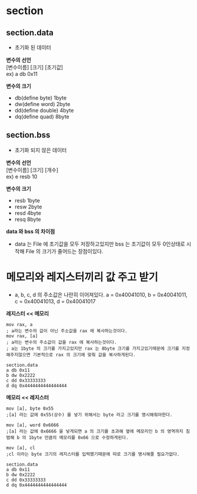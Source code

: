 # section
## section.data
- 초기화 된 데이터  

**변수의 선언**  
[변수이름] [크기] [초기값]  
ex) a db 0x11  

**변수의 크기**
- db(define byte) 1byte
- dw(define word) 2byte
- dd(define double) 4byte
- dq(define quad) 8byte

## section.bss
- 초기화 되지 않은 데이터  

**변수의 선언**  
[변수이름] [크기] [개수]  
ex) e resb 10  

**변수의 크기**
- resb 1byte
- resw 2byte
- resd 4byte
- resq 8byte

**data 와 bss 의 차이점**
- data 는 File 에 초기값을 모두 저장하고있지만 bss 는 초기값이 모두 0인상태로 시작해 File 의 크기가 줄어드는 장점이있다.

# 메모리와 레지스터끼리 값 주고 받기
- a, b, c, d 의 주소값은 나란히 이어져있다. a = 0x40041010, b = 0x40041011, c = 0x40041013, d = 0x40041017  

**레지스터 << 메모리**
```Assembly
mov rax, a 
; a라는 변수의 값이 아닌 주소값을 rax 에 복사하는것이다.
mov rax, [a] 
; a라는 변수의 주소값이 값을 rax 에 복사하는것이다.
; a는 1byte 의 크기를 가지고있지만 rax 는 8byte 크기를 가지고있기때문에 크기를 지정해주지않으면 기본적으로 rax 의 크기에 맞춰 값을 복사하게된다.

section.data
a db 0x11
b dw 0x2222
c dd 0x33333333
d dq 0x4444444444444444
```
**메모리 << 레지스터**
```Assembly
mov [a], byte 0x55
;[a] 라는 값에 0x55(상수) 를 넣기 위해서는 byte 라고 크기를 명시해줘야한다.

mov [a], word 0x6666
;[a] 라는 값에 0x6666 을 넣게되면 a 의 크기를 초과해 옆에 메모리인 b 의 영역까지 침범해 b 의 1byte 만큼의 메모리를 0x66 으로 수정하게된다.

mov [a], cl
;cl 이라는 byte 크기의 레지스터를 입력했기때문에 따로 크기를 명시해줄 필요가없다.

section.data
a db 0x11
b dw 0x2222
c dd 0x33333333
d dq 0x4444444444444444
```
